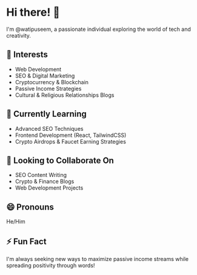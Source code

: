 # Hi there! 👋

I'm @watipuseem, a passionate individual exploring the world of tech and creativity.

## 👀 Interests
- Web Development
- SEO & Digital Marketing
- Cryptocurrency & Blockchain
- Passive Income Strategies
- Cultural & Religious Relationships Blogs

## 🌱 Currently Learning
- Advanced SEO Techniques
- Frontend Development (React, TailwindCSS)
- Crypto Airdrops & Faucet Earning Strategies

## 💞️ Looking to Collaborate On
- SEO Content Writing
- Crypto & Finance Blogs
- Web Development Projects



## 😄 Pronouns
He/Him

## ⚡ Fun Fact
I'm always seeking new ways to maximize passive income streams while spreading positivity through words!

<!---
watipuseem/watipuseem is a ✨ special ✨ repository because its `README.md` (this file) appears on your GitHub profile.
You can click the Preview link to take a look at your changes.
--->
